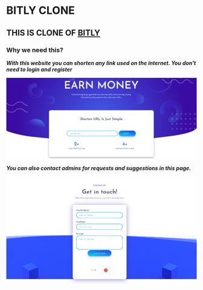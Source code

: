 # BITLY CLONE

## THIS  IS CLONE OF [BITLY](https://bitly.com/)

### Why we need this?
***With this website you can shorten any link used on the internet. You don't need to login and register***

<p align="center">
<img src="readme/face.png">
</p>

***You can also contact admins for requests and suggestions in this page.***
<p align="center">
<img src="readme/send.png">
</p>

